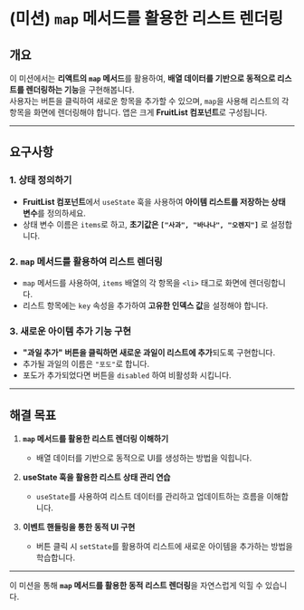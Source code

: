 # (미션) `map` 메서드를 활용한 리스트 렌더링

## 개요

이 미션에서는 **리액트의 `map` 메서드**를 활용하여, **배열 데이터를 기반으로 동적으로 리스트를 렌더링하는 기능**을 구현해봅니다.  
사용자는 버튼을 클릭하여 새로운 항목을 추가할 수 있으며, `map`을 사용해 리스트의 각 항목을 화면에 렌더링해야 합니다.
앱은 크게 **FruitList 컴포넌트**로 구성됩니다.

---

## 요구사항

### 1. 상태 정의하기

- **FruitList 컴포넌트**에서 `useState` 훅을 사용하여 **아이템 리스트를 저장하는 상태 변수**를 정의하세요.
- 상태 변수 이름은 `items`로 하고, **초기값은 `["사과", "바나나", "오렌지"]`** 로 설정합니다.

### 2. `map` 메서드를 활용하여 리스트 렌더링

- `map` 메서드를 사용하여, `items` 배열의 각 항목을 `<li>` 태그로 화면에 렌더링합니다.
- 리스트 항목에는 `key` 속성을 추가하여 **고유한 인덱스 값**을 설정해야 합니다.

### 3. 새로운 아이템 추가 기능 구현

- **"과일 추가" 버튼을 클릭하면 새로운 과일이 리스트에 추가**되도록 구현합니다.
- 추가될 과일의 이름은 `"포도"`로 합니다.
- 포도가 추가되었다면 버튼을 `disabled` 하여 비활성화 시킵니다.

---

## 해결 목표

1. **`map` 메서드를 활용한 리스트 렌더링 이해하기**

   - 배열 데이터를 기반으로 동적으로 UI를 생성하는 방법을 익힙니다.

2. **useState 훅을 활용한 리스트 상태 관리 연습**

   - `useState`를 사용하여 리스트 데이터를 관리하고 업데이트하는 흐름을 이해합니다.

3. **이벤트 핸들링을 통한 동적 UI 구현**
   - 버튼 클릭 시 `setState`를 활용하여 리스트에 새로운 아이템을 추가하는 방법을 학습합니다.

---

이 미션을 통해 **`map` 메서드를 활용한 동적 리스트 렌더링**을 자연스럽게 익힐 수 있습니다.
